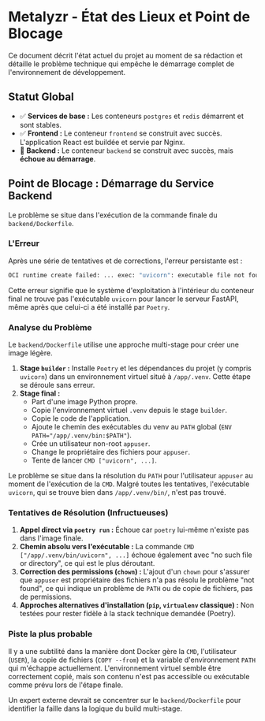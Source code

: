 # Metalyzr - État des Lieux et Point de Blocage

Ce document décrit l'état actuel du projet au moment de sa rédaction et détaille le problème technique qui empêche le démarrage complet de l'environnement de développement.

## Statut Global

- ✅ **Services de base :** Les conteneurs `postgres` et `redis` démarrent et sont stables.
- ✅ **Frontend :** Le conteneur `frontend` se construit avec succès. L'application React est buildée et servie par Nginx.
- 🚨 **Backend :** Le conteneur `backend` se construit avec succès, mais **échoue au démarrage**.

## Point de Blocage : Démarrage du Service Backend

Le problème se situe dans l'exécution de la commande finale du `backend/Dockerfile`.

### L'Erreur

Après une série de tentatives et de corrections, l'erreur persistante est :
```bash
OCI runtime create failed: ... exec: "uvicorn": executable file not found in $PATH: unknown
```

Cette erreur signifie que le système d'exploitation à l'intérieur du conteneur final ne trouve pas l'exécutable `uvicorn` pour lancer le serveur FastAPI, même après que celui-ci a été installé par `Poetry`.

### Analyse du Problème

Le `backend/Dockerfile` utilise une approche multi-stage pour créer une image légère.

1.  **Stage `builder` :** Installe `Poetry` et les dépendances du projet (y compris `uvicorn`) dans un environnement virtuel situé à `/app/.venv`. Cette étape se déroule sans erreur.
2.  **Stage final :**
    - Part d'une image Python propre.
    - Copie l'environnement virtuel `.venv` depuis le stage `builder`.
    - Copie le code de l'application.
    - Ajoute le chemin des exécutables du venv au `PATH` global (`ENV PATH="/app/.venv/bin:$PATH"`).
    - Crée un utilisateur non-root `appuser`.
    - Change le propriétaire des fichiers pour `appuser`.
    - Tente de lancer `CMD ["uvicorn", ...]`.

Le problème se situe dans la résolution du `PATH` pour l'utilisateur `appuser` au moment de l'exécution de la `CMD`. Malgré toutes les tentatives, l'exécutable `uvicorn`, qui se trouve bien dans `/app/.venv/bin/`, n'est pas trouvé.

### Tentatives de Résolution (Infructueuses)

1.  **Appel direct via `poetry run` :** Échoue car `poetry` lui-même n'existe pas dans l'image finale.
2.  **Chemin absolu vers l'exécutable :** La commande `CMD ["/app/.venv/bin/uvicorn", ...]` échoue également avec "no such file or directory", ce qui est le plus déroutant.
3.  **Correction des permissions (`chown`) :** L'ajout d'un `chown` pour s'assurer que `appuser` est propriétaire des fichiers n'a pas résolu le problème "not found", ce qui indique un problème de `PATH` ou de copie de fichiers, pas de permissions.
4.  **Approches alternatives d'installation (`pip`, `virtualenv` classique) :** Non testées pour rester fidèle à la stack technique demandée (Poetry).

### Piste la plus probable

Il y a une subtilité dans la manière dont Docker gère la `CMD`, l'utilisateur (`USER`), la copie de fichiers (`COPY --from`) et la variable d'environnement `PATH` qui m'échappe actuellement. L'environnement virtuel semble être correctement copié, mais son contenu n'est pas accessible ou exécutable comme prévu lors de l'étape finale.

Un expert externe devrait se concentrer sur le `backend/Dockerfile` pour identifier la faille dans la logique du build multi-stage. 